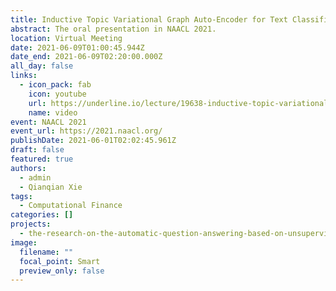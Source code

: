 ```yaml
---
title: Inductive Topic Variational Graph Auto-Encoder for Text Classification
abstract: The oral presentation in NAACL 2021.
location: Virtual Meeting
date: 2021-06-09T01:00:45.944Z
date_end: 2021-06-09T02:20:00.000Z
all_day: false
links:
  - icon_pack: fab
    icon: youtube
    url: https://underline.io/lecture/19638-inductive-topic-variational-graph-auto-encoder-for-text-classification
    name: video
event: NAACL 2021
event_url: https://2021.naacl.org/
publishDate: 2021-06-01T02:02:45.961Z
draft: false
featured: true
authors:
  - admin
  - Qianqian Xie
tags:
  - Computational Finance
categories: []
projects:
  - the-research-on-the-automatic-question-answering-based-on-unsupervised-knowledge-extraction-and-multiple-relational-representation-learning
image:
  filename: ""
  focal_point: Smart
  preview_only: false
---
```

